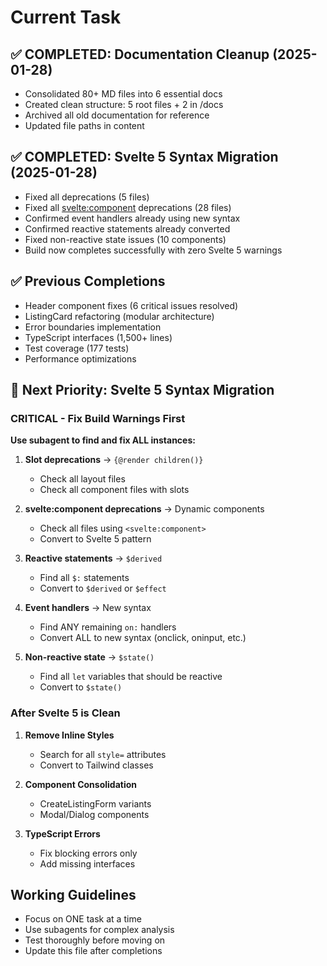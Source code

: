 # Current Task

## ✅ COMPLETED: Documentation Cleanup (2025-01-28)
- Consolidated 80+ MD files into 6 essential docs
- Created clean structure: 5 root files + 2 in /docs
- Archived all old documentation for reference
- Updated file paths in content

## ✅ COMPLETED: Svelte 5 Syntax Migration (2025-01-28)
- Fixed all <slot> deprecations (5 files)
- Fixed all <svelte:component> deprecations (28 files)
- Confirmed event handlers already using new syntax
- Confirmed reactive statements already converted
- Fixed non-reactive state issues (10 components)
- Build now completes successfully with zero Svelte 5 warnings

## ✅ Previous Completions
- Header component fixes (6 critical issues resolved)
- ListingCard refactoring (modular architecture)
- Error boundaries implementation
- TypeScript interfaces (1,500+ lines)
- Test coverage (177 tests)
- Performance optimizations

## 🚀 Next Priority: Svelte 5 Syntax Migration

### CRITICAL - Fix Build Warnings First
**Use subagent to find and fix ALL instances:**

1. **Slot deprecations** → `{@render children()}`
   - Check all layout files
   - Check all component files with slots
   
2. **svelte:component deprecations** → Dynamic components
   - Check all files using `<svelte:component>`
   - Convert to Svelte 5 pattern
   
3. **Reactive statements** → `$derived`
   - Find all `$:` statements
   - Convert to `$derived` or `$effect`
   
4. **Event handlers** → New syntax
   - Find ANY remaining `on:` handlers
   - Convert ALL to new syntax (onclick, oninput, etc.)

5. **Non-reactive state** → `$state()`
   - Find all `let` variables that should be reactive
   - Convert to `$state()`

### After Svelte 5 is Clean

1. **Remove Inline Styles**
   - Search for all `style=` attributes
   - Convert to Tailwind classes

2. **Component Consolidation**
   - CreateListingForm variants
   - Modal/Dialog components

3. **TypeScript Errors**
   - Fix blocking errors only
   - Add missing interfaces

## Working Guidelines
- Focus on ONE task at a time
- Use subagents for complex analysis
- Test thoroughly before moving on
- Update this file after completions